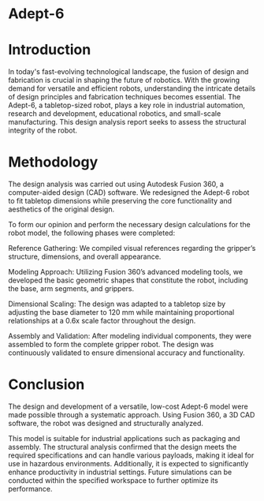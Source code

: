 # Adept-6
# Introduction
In today's fast-evolving technological landscape, the fusion of design and fabrication is crucial in shaping the future of robotics. With the growing demand for versatile and efficient robots, understanding the intricate details of design principles and fabrication techniques becomes essential. The Adept-6, a tabletop-sized robot, plays a key role in industrial automation, research and development, educational robotics, and small-scale manufacturing. This design analysis report seeks to assess the structural integrity of the robot.

# Methodology
The design analysis was carried out using Autodesk Fusion 360, a computer-aided design (CAD) software. We redesigned the Adept-6 robot to fit tabletop dimensions while preserving the core functionality and aesthetics of the original design.

To form our opinion and perform the necessary design calculations for the robot model, the following phases were completed:

Reference Gathering: We compiled visual references regarding the gripper’s structure, dimensions, and overall appearance.

Modeling Approach: Utilizing Fusion 360’s advanced modeling tools, we developed the basic geometric shapes that constitute the robot, including the base, arm segments, and grippers.

Dimensional Scaling: The design was adapted to a tabletop size by adjusting the base diameter to 120 mm while maintaining proportional relationships at a 0.6x scale factor throughout the design.

Assembly and Validation: After modeling individual components, they were assembled to form the complete gripper robot. The design was continuously validated to ensure dimensional accuracy and functionality.

# Conclusion
The design and development of a versatile, low-cost Adept-6 model were made possible through a systematic approach. Using Fusion 360, a 3D CAD software, the robot was designed and structurally analyzed.

This model is suitable for industrial applications such as packaging and assembly. The structural analysis confirmed that the design meets the required specifications and can handle various payloads, making it ideal for use in hazardous environments. Additionally, it is expected to significantly enhance productivity in industrial settings. Future simulations can be conducted within the specified workspace to further optimize its performance.

